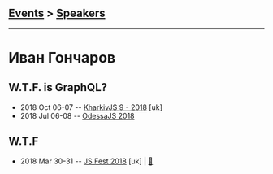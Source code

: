 ## [Events](../README.md) > [Speakers](../speakers.md)
---

# Иван Гончаров

## W.T.F. is GraphQL?
- 2018 Oct 06-07 -- [KharkivJS 9 - 2018](https://www.youtube.com/watch?v=GMFPu5Ee9Zs) [uk]   
- 2018 Jul 06-08 -- [OdessaJS 2018](https://youtu.be/XkTPAY2gsNo)    
## W.T.F
- 2018 Mar 30-31 -- [JS Fest 2018](https://www.youtube.com/watch?v=0iOe78F-2S0) [uk] | [:notebook:](https://www.slideshare.net/JSFestUA/js-fest-2018-wtf-is-graphql)  
